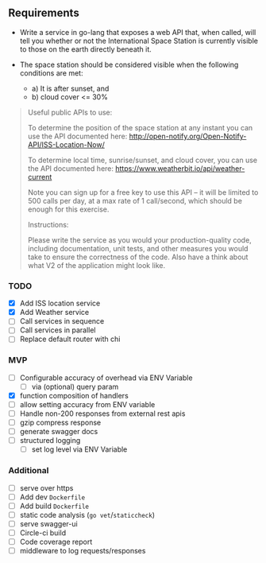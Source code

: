 ## Requirements

- Write a service in go-lang that exposes a web API that, when called, will tell you whether or not the International Space Station is currently visible to those on the earth directly beneath it.

- The space station should be considered visible when the following conditions are met:
  - a) It is after sunset, and
  - b) cloud cover <= 30%

> Useful public APIs to use:
>
> To determine the position of the space station at any instant you can use the API documented here: http://open-notify.org/Open-Notify-API/ISS-Location-Now/
>
> To determine local time, sunrise/sunset, and cloud cover, you can use the API documented here: https://www.weatherbit.io/api/weather-current
>
> Note you can sign up for a free key to use this API – it will be limited to 500 calls per day, at a max rate of 1 call/second, which should be enough for this exercise.
>
> Instructions:
>
> Please write the service as you would your production-quality code, including documentation, unit tests, and other measures you would take to ensure the correctness of the code. Also have a think about what V2 of the application might look like.

### TODO

- [x] Add ISS location service
- [x] Add Weather service
- [ ] Call services in sequence
- [ ] Call services in parallel
- [ ] Replace default router with chi

### MVP

- [ ] Configurable accuracy of overhead via ENV Variable
  - [ ] via (optional) query param
- [x] function composition of handlers
- [ ] allow setting accuracy from ENV variable
- [ ] Handle non-200 responses from external rest apis
- [ ] gzip compress response
- [ ] generate swagger docs
- [ ] structured logging
  - [ ] set log level via ENV Variable

### Additional

- [ ] serve over https
- [ ] Add dev `Dockerfile`
- [ ] Add build `Dockerfile`
- [ ] static code analysis (`go vet`/`staticcheck`)
- [ ] serve swagger-ui
- [ ] Circle-ci build
- [ ] Code coverage report
- [ ] middleware to log requests/responses
